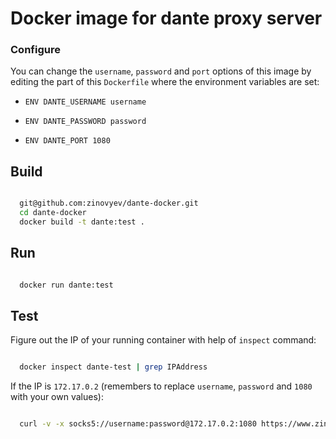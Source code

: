 # Docker image for dante proxy server

### Configure

You can change the `username`, `password` and `port` options of this image by
editing the part of this `Dockerfile` where the environment variables are set:

* `ENV DANTE_USERNAME username`

* `ENV DANTE_PASSWORD password`

* `ENV DANTE_PORT 1080`

## Build

```bash

  git@github.com:zinovyev/dante-docker.git
  cd dante-docker
  docker build -t dante:test .

```

## Run

```bash

  docker run dante:test

```

## Test

Figure out the IP of your running container with help of `inspect` command:

```bash

  docker inspect dante-test | grep IPAddress

```

If the IP is `172.17.0.2` (remembers to replace `username`, `password` and `1080` with your own values):

```bash

  curl -v -x socks5://username:password@172.17.0.2:1080 https://www.zinovyev.net

```
